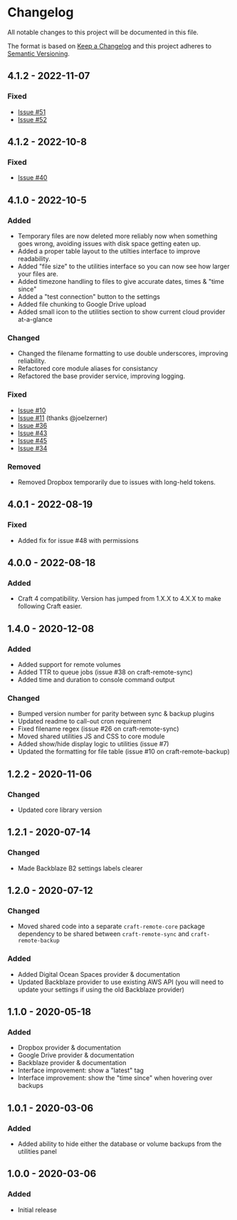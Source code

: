 # Changelog

All notable changes to this project will be documented in this file.

The format is based on [Keep a Changelog](http://keepachangelog.com/) and this project adheres to [Semantic Versioning](http://semver.org/).

## 4.1.2 - 2022-11-07

### Fixed

- [Issue #51](https://github.com/weareferal/craft-remote-sync/issues/51)
- [Issue #52](https://github.com/weareferal/craft-remote-sync/issues/52)

## 4.1.2 - 2022-10-8

### Fixed

- [Issue #40](https://github.com/weareferal/craft-remote-backup/issues/40)

## 4.1.0 - 2022-10-5

### Added

- Temporary files are now deleted more reliably now when something goes wrong, avoiding issues with disk space getting eaten up.
- Added a proper table layout to the utilties interface to improve readability.
- Added "file size" to the utilities interface so you can now see how larger your files are.
- Added timezone handling to files to give accurate dates, times & "time since"
- Added a "test connection" button to the settings
- Added file chunking to Google Drive upload
- Added small icon to the utilities section to show current cloud provider at-a-glance

### Changed

- Changed the filename formatting to use double underscores, improving reliability.
- Refactored core module aliases for consistancy
- Refactored the base provider service, improving logging.

### Fixed

- [Issue #10](https://github.com/weareferal/craft-remote-backup/issues/10)
- [Issue #11](https://github.com/weareferal/craft-remote-core/pull/11) (thanks @joelzerner)
- [Issue #36](https://github.com/weareferal/craft-remote-backup/issues/36)
- [Issue #43](https://github.com/weareferal/craft-remote-sync/issues/43)
- [Issue #45](https://github.com/weareferal/craft-remote-sync/issues/45)
- [Issue #34](https://github.com/weareferal/craft-remote-backup/issues/34)

### Removed

- Removed Dropbox temporarily due to issues with long-held tokens.

## 4.0.1 - 2022-08-19

### Fixed

- Added fix for issue #48 with permissions

## 4.0.0 - 2022-08-18

### Added

- Craft 4 compatibility. Version has jumped from 1.X.X to 4.X.X to make following Craft easier.

## 1.4.0 - 2020-12-08

### Added

- Added support for remote volumes
- Added TTR to queue jobs (issue #38 on craft-remote-sync)
- Added time and duration to console command output

### Changed

- Bumped version number for parity between sync & backup plugins
- Updated readme to call-out cron requirement
- Fixed filename regex (issue #26 on craft-remote-sync)
- Moved shared utilities JS and CSS to core module
- Added show/hide display logic to utilities (issue #7)
- Updated the formatting for file table (issue #10 on craft-remote-backup)

## 1.2.2 - 2020-11-06

### Changed

- Updated core library version

## 1.2.1 - 2020-07-14

### Changed

- Made Backblaze B2 settings labels clearer

## 1.2.0 - 2020-07-12

### Changed

- Moved shared code into a separate `craft-remote-core` package dependency to be shared between `craft-remote-sync` and `craft-remote-backup`

### Added

- Added Digital Ocean Spaces provider & documentation
- Updated Backblaze provider to use existing AWS API (you will need to update your settings if using the old Backblaze provider)

## 1.1.0 - 2020-05-18

### Added

- Dropbox provider & documentation
- Google Drive provider & documentation
- Backblaze provider & documentation
- Interface improvement: show a "latest" tag
- Interface improvement: show the "time since" when hovering over backups

## 1.0.1 - 2020-03-06

### Added

- Added ability to hide either the database or volume backups from the utilities panel

## 1.0.0 - 2020-03-06

### Added

- Initial release
